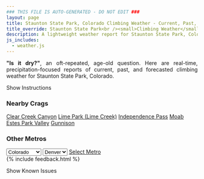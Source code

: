 ```yaml
---
### THIS FILE IS AUTO-GENERATED - DO NOT EDIT ###
layout: page
title: Staunton State Park, Colorado Climbing Weather - Current, Past, and Forecasted Report
title_override: Staunton State Park<br /><small>Climbing Weather</small>
description: A lightweight weather report for Staunton State Park, Colorado. Optimized for slow internet connections.
js_includes:
  - weather.js
---
```


<section class="measure center lh-copy f5-ns f6 ph2 mv4" style="text-align: justify;">
<strong>"Is it dry?"</strong>, an oft-repeated, age-old question. Here are real-time,
precipitation-focused reports of current, past, and forecasted climbing weather for Staunton State Park, Colorado.
</section>

<p id="settings-toggle" class="mw5 b center tc hover-light-red black-70 pointer">Show Instructions</p>
<section id="settings" class="overflow-hidden" style="display:none;">
    <div class="mv2 ph2 center">
        <div class="fn f6 tc pv2">
            <p class="measure lh-copy center"><strong>Show/hide hourly forecasts</strong> by clicking the desired day.</p>
            <hr class="mw5 p0 mv2 o-60 b0 bt b--light-red light-red bg-light-red">
            <p class="measure lh-copy center"><strong>Current and Past conditions</strong> are measured by the nearest weather station. <strong>Forecast conditions</strong> are calculated and polled separately.</p>
            <hr class="mw5 p0 mv2 o-60 b0 bt b--light-red light-red bg-light-red">
            <p class="measure lh-copy center"><strong>Having issues?</strong> Try <a id="clear-cache" class="no-underline relative fancy-link light-red hover-light-red" href="#">clearing the local cache</a>.</p>
            <hr class="mw5 p0 mv2 o-60 b0 bt b--light-red light-red bg-light-red">
            <p class="measure lh-copy center">Weather data sourced from <a class="no-underline fancy-link relative light-red" target="_blank" href="https://www.weather.gov/documentation/services-web-api">weather.gov</a>.</p>
        </div>
    </div>
</section>
<section id="weather" data-crag="staunton-state-park-colorado" class="mv4-ns mv3 ph2 center"></section>
<section id="nearby" class="tc lh-copy">
  <h3>Nearby Crags</h3>
<a class="nowrap no-underline fancy-link relative light-red mh3" href="/crags/clear-creek-canyon-colorado-weather.html">Clear Creek Canyon</a>
<a class="nowrap no-underline fancy-link relative light-red mh3" href="/crags/lime-park-lime-creek-colorado-weather.html">Lime Park (Lime Creek)</a>
<a class="nowrap no-underline fancy-link relative light-red mh3" href="/crags/independence-pass-colorado-weather.html">Independence Pass</a>
<a class="nowrap no-underline fancy-link relative light-red mh3" href="/crags/moab-utah-weather.html">Moab</a>
<a class="nowrap no-underline fancy-link relative light-red mh3" href="/crags/estes-park-valley-colorado-weather.html">Estes Park Valley</a>
<a class="nowrap no-underline fancy-link relative light-red mh3" href="/crags/gunnison-colorado-weather.html">Gunnison</a>
</section>
<section id="nearby" class="tc lh-copy">
  <h3>Other Metros</h3>
  <select class="ma1 bg-near-white pa2" id="stateSel">
    <option value="Texas">Texas</option>
    <option value="Washington">Washington</option>
    <option value="Colorado" selected>Colorado</option>
    <option value="Tennessee">Tennessee</option>
    <option value="Utah">Utah</option>
    <option value="California">California</option>
  </select>
  <select class="ma1 bg-near-white pa2" id="citySel">
    <option value="Denver" selected>Denver</option>
  </select>
  <a id="selectMetro" class="f6 link dim ph3 pv2 ma1 dib white bg-light-red" href="/crags/denver-colorado-weather.html">Select Metro</a>
  <script>
    var states = [];
    states["Texas"] = "Austin"
    states["Washington"] = "Seattle"
    states["Colorado"] = "Denver"
    states["Tennessee"] = "Nashville"
    states["Utah"] = "Salt Lake City"
    states["California"] = "San Francisco|Los Angeles"
  </script>
</section>
{% include feedback.html %}
<p id="issues-toggle" class="mw5 b center tc hover-light-red black-70 pointer">Show Known Issues</p>
<section id="issues" class="overflow-hidden tc f6">
</section>

<script>
  var weekly_BOU_48_51 = {"updated":"2022-12-13T03:31:02+00:00","units":"us","forecastGenerator":"BaselineForecastGenerator","generatedAt":"2022-12-13T08:37:12+00:00","updateTime":"2022-12-13T03:31:02+00:00","validTimes":"2022-12-12T21:00:00+00:00/P7DT4H","elevation":{"unitCode":"wmoUnit:m","value":2628.9},"periods":[{"number":1,"name":"Overnight","startTime":"2022-12-13T01:00:00-07:00","endTime":"2022-12-13T06:00:00-07:00","isDaytime":false,"temperature":13,"temperatureUnit":"F","temperatureTrend":null,"windSpeed":"10 to 14 mph","windDirection":"NW","icon":"https://api.weather.gov/icons/land/night/snow,60?size=medium","shortForecast":"Light Snow Likely","detailedForecast":"Snow likely. Cloudy, with a low around 13. Wind chill values as low as -1. Northwest wind 10 to 14 mph, with gusts as high as 22 mph. Chance of precipitation is 60%. New snow accumulation of less than one inch possible."},{"number":2,"name":"Tuesday","startTime":"2022-12-13T06:00:00-07:00","endTime":"2022-12-13T18:00:00-07:00","isDaytime":true,"temperature":23,"temperatureUnit":"F","temperatureTrend":"falling","windSpeed":"14 to 22 mph","windDirection":"NW","icon":"https://api.weather.gov/icons/land/day/snow,50/snow,30?size=medium","shortForecast":"Chance Light Snow","detailedForecast":"A chance of snow. Cloudy. High near 23, with temperatures falling to around 17 in the afternoon. Wind chill values as low as -1. Northwest wind 14 to 22 mph, with gusts as high as 35 mph. Chance of precipitation is 50%. New snow accumulation of less than half an inch possible."},{"number":3,"name":"Tuesday Night","startTime":"2022-12-13T18:00:00-07:00","endTime":"2022-12-14T06:00:00-07:00","isDaytime":false,"temperature":10,"temperatureUnit":"F","temperatureTrend":null,"windSpeed":"17 to 22 mph","windDirection":"NW","icon":"https://api.weather.gov/icons/land/night/snow,20?size=medium","shortForecast":"Slight Chance Light Snow","detailedForecast":"A slight chance of snow. Mostly cloudy, with a low around 10. Wind chill values as low as -10. Northwest wind 17 to 22 mph, with gusts as high as 35 mph. Chance of precipitation is 20%."},{"number":4,"name":"Wednesday","startTime":"2022-12-14T06:00:00-07:00","endTime":"2022-12-14T18:00:00-07:00","isDaytime":true,"temperature":26,"temperatureUnit":"F","temperatureTrend":null,"windSpeed":"17 to 21 mph","windDirection":"WNW","icon":"https://api.weather.gov/icons/land/day/snow,20?size=medium","shortForecast":"Slight Chance Light Snow","detailedForecast":"A slight chance of snow before 2pm. Mostly cloudy, with a high near 26. Wind chill values as low as -8. West northwest wind 17 to 21 mph, with gusts as high as 33 mph. Chance of precipitation is 20%."},{"number":5,"name":"Wednesday Night","startTime":"2022-12-14T18:00:00-07:00","endTime":"2022-12-15T06:00:00-07:00","isDaytime":false,"temperature":6,"temperatureUnit":"F","temperatureTrend":null,"windSpeed":"13 to 16 mph","windDirection":"W","icon":"https://api.weather.gov/icons/land/night/cold?size=medium","shortForecast":"Partly Cloudy","detailedForecast":"Partly cloudy, with a low around 6. West wind 13 to 16 mph, with gusts as high as 25 mph."},{"number":6,"name":"Thursday","startTime":"2022-12-15T06:00:00-07:00","endTime":"2022-12-15T18:00:00-07:00","isDaytime":true,"temperature":25,"temperatureUnit":"F","temperatureTrend":null,"windSpeed":"13 to 16 mph","windDirection":"WNW","icon":"https://api.weather.gov/icons/land/day/sct?size=medium","shortForecast":"Mostly Sunny","detailedForecast":"Mostly sunny, with a high near 25."},{"number":7,"name":"Thursday Night","startTime":"2022-12-15T18:00:00-07:00","endTime":"2022-12-16T06:00:00-07:00","isDaytime":false,"temperature":3,"temperatureUnit":"F","temperatureTrend":null,"windSpeed":"9 to 13 mph","windDirection":"W","icon":"https://api.weather.gov/icons/land/night/cold?size=medium","shortForecast":"Partly Cloudy","detailedForecast":"Partly cloudy, with a low around 3."},{"number":8,"name":"Friday","startTime":"2022-12-16T06:00:00-07:00","endTime":"2022-12-16T18:00:00-07:00","isDaytime":true,"temperature":20,"temperatureUnit":"F","temperatureTrend":null,"windSpeed":"9 to 13 mph","windDirection":"WNW","icon":"https://api.weather.gov/icons/land/day/sct?size=medium","shortForecast":"Mostly Sunny","detailedForecast":"Mostly sunny, with a high near 20."},{"number":9,"name":"Friday Night","startTime":"2022-12-16T18:00:00-07:00","endTime":"2022-12-17T06:00:00-07:00","isDaytime":false,"temperature":0,"temperatureUnit":"F","temperatureTrend":null,"windSpeed":"12 mph","windDirection":"W","icon":"https://api.weather.gov/icons/land/night/cold?size=medium","shortForecast":"Mostly Clear","detailedForecast":"Mostly clear, with a low around 0."},{"number":10,"name":"Saturday","startTime":"2022-12-17T06:00:00-07:00","endTime":"2022-12-17T18:00:00-07:00","isDaytime":true,"temperature":28,"temperatureUnit":"F","temperatureTrend":null,"windSpeed":"10 to 14 mph","windDirection":"W","icon":"https://api.weather.gov/icons/land/day/few?size=medium","shortForecast":"Sunny","detailedForecast":"Sunny, with a high near 28."},{"number":11,"name":"Saturday Night","startTime":"2022-12-17T18:00:00-07:00","endTime":"2022-12-18T06:00:00-07:00","isDaytime":false,"temperature":4,"temperatureUnit":"F","temperatureTrend":null,"windSpeed":"12 mph","windDirection":"W","icon":"https://api.weather.gov/icons/land/night/cold?size=medium","shortForecast":"Mostly Clear","detailedForecast":"Mostly clear, with a low around 4."},{"number":12,"name":"Sunday","startTime":"2022-12-18T06:00:00-07:00","endTime":"2022-12-18T18:00:00-07:00","isDaytime":true,"temperature":31,"temperatureUnit":"F","temperatureTrend":null,"windSpeed":"12 mph","windDirection":"W","icon":"https://api.weather.gov/icons/land/day/sct?size=medium","shortForecast":"Mostly Sunny","detailedForecast":"Mostly sunny, with a high near 31."},{"number":13,"name":"Sunday Night","startTime":"2022-12-18T18:00:00-07:00","endTime":"2022-12-19T06:00:00-07:00","isDaytime":false,"temperature":5,"temperatureUnit":"F","temperatureTrend":null,"windSpeed":"13 mph","windDirection":"W","icon":"https://api.weather.gov/icons/land/night/cold?size=medium","shortForecast":"Mostly Clear","detailedForecast":"Mostly clear, with a low around 5."},{"number":14,"name":"Monday","startTime":"2022-12-19T06:00:00-07:00","endTime":"2022-12-19T18:00:00-07:00","isDaytime":true,"temperature":29,"temperatureUnit":"F","temperatureTrend":null,"windSpeed":"12 to 15 mph","windDirection":"W","icon":"https://api.weather.gov/icons/land/day/sct?size=medium","shortForecast":"Mostly Sunny","detailedForecast":"Mostly sunny, with a high near 29."}]}
  var hourly_BOU_48_51 = {"@context":["https://geojson.org/geojson-ld/geojson-context.jsonld",{"@version":"1.1","wx":"https://api.weather.gov/ontology#","geo":"http://www.opengis.net/ont/geosparql#","unit":"http://codes.wmo.int/common/unit/","@vocab":"https://api.weather.gov/ontology#"}],"type":"Feature","geometry":{"type":"Polygon","coordinates":[[[-105.3851345,39.517059],[-105.3829453,39.495049900000005],[-105.3543489,39.496740800000005],[-105.35653210000001,39.51875020000001],[-105.3851345,39.517059]]]},"properties":{"updated":"2022-12-13T03:31:02+00:00","units":"us","forecastGenerator":"HourlyForecastGenerator","generatedAt":"2022-12-13T08:37:13+00:00","updateTime":"2022-12-13T03:31:02+00:00","validTimes":"2022-12-12T21:00:00+00:00/P7DT4H","elevation":{"unitCode":"wmoUnit:m","value":2628.9},"periods":[{"number":1,"name":"","startTime":"2022-12-13T01:00:00-07:00","endTime":"2022-12-13T02:00:00-07:00","isDaytime":false,"temperature":16,"temperatureUnit":"F","temperatureTrend":null,"windSpeed":"12 mph","windDirection":"NNW","icon":"https://api.weather.gov/icons/land/night/snow,60?size=small","shortForecast":"Light Snow Likely","detailedForecast":""},{"number":2,"name":"","startTime":"2022-12-13T02:00:00-07:00","endTime":"2022-12-13T03:00:00-07:00","isDaytime":false,"temperature":16,"temperatureUnit":"F","temperatureTrend":null,"windSpeed":"10 mph","windDirection":"NW","icon":"https://api.weather.gov/icons/land/night/snow,50?size=small","shortForecast":"Chance Light Snow","detailedForecast":""},{"number":3,"name":"","startTime":"2022-12-13T03:00:00-07:00","endTime":"2022-12-13T04:00:00-07:00","isDaytime":false,"temperature":15,"temperatureUnit":"F","temperatureTrend":null,"windSpeed":"12 mph","windDirection":"NW","icon":"https://api.weather.gov/icons/land/night/snow,60?size=small","shortForecast":"Light Snow Likely","detailedForecast":""},{"number":4,"name":"","startTime":"2022-12-13T04:00:00-07:00","endTime":"2022-12-13T05:00:00-07:00","isDaytime":false,"temperature":15,"temperatureUnit":"F","temperatureTrend":null,"windSpeed":"13 mph","windDirection":"NW","icon":"https://api.weather.gov/icons/land/night/snow,60?size=small","shortForecast":"Light Snow Likely","detailedForecast":""},{"number":5,"name":"","startTime":"2022-12-13T05:00:00-07:00","endTime":"2022-12-13T06:00:00-07:00","isDaytime":false,"temperature":14,"temperatureUnit":"F","temperatureTrend":null,"windSpeed":"14 mph","windDirection":"NW","icon":"https://api.weather.gov/icons/land/night/snow,50?size=small","shortForecast":"Chance Light Snow","detailedForecast":""},{"number":6,"name":"","startTime":"2022-12-13T06:00:00-07:00","endTime":"2022-12-13T07:00:00-07:00","isDaytime":true,"temperature":14,"temperatureUnit":"F","temperatureTrend":null,"windSpeed":"15 mph","windDirection":"NW","icon":"https://api.weather.gov/icons/land/day/snow,50?size=small","shortForecast":"Chance Light Snow","detailedForecast":""},{"number":7,"name":"","startTime":"2022-12-13T07:00:00-07:00","endTime":"2022-12-13T08:00:00-07:00","isDaytime":true,"temperature":14,"temperatureUnit":"F","temperatureTrend":null,"windSpeed":"14 mph","windDirection":"NW","icon":"https://api.weather.gov/icons/land/day/snow,50?size=small","shortForecast":"Chance Light Snow","detailedForecast":""},{"number":8,"name":"","startTime":"2022-12-13T08:00:00-07:00","endTime":"2022-12-13T09:00:00-07:00","isDaytime":true,"temperature":15,"temperatureUnit":"F","temperatureTrend":null,"windSpeed":"14 mph","windDirection":"NW","icon":"https://api.weather.gov/icons/land/day/snow?size=small","shortForecast":"Chance Light Snow","detailedForecast":""},{"number":9,"name":"","startTime":"2022-12-13T09:00:00-07:00","endTime":"2022-12-13T10:00:00-07:00","isDaytime":true,"temperature":16,"temperatureUnit":"F","temperatureTrend":null,"windSpeed":"15 mph","windDirection":"NW","icon":"https://api.weather.gov/icons/land/day/snow?size=small","shortForecast":"Chance Light Snow","detailedForecast":""},{"number":10,"name":"","startTime":"2022-12-13T10:00:00-07:00","endTime":"2022-12-13T11:00:00-07:00","isDaytime":true,"temperature":18,"temperatureUnit":"F","temperatureTrend":null,"windSpeed":"15 mph","windDirection":"NW","icon":"https://api.weather.gov/icons/land/day/snow?size=small","shortForecast":"Chance Light Snow","detailedForecast":""},{"number":11,"name":"","startTime":"2022-12-13T11:00:00-07:00","endTime":"2022-12-13T12:00:00-07:00","isDaytime":true,"temperature":20,"temperatureUnit":"F","temperatureTrend":null,"windSpeed":"16 mph","windDirection":"NW","icon":"https://api.weather.gov/icons/land/day/snow?size=small","shortForecast":"Chance Light Snow","detailedForecast":""},{"number":12,"name":"","startTime":"2022-12-13T12:00:00-07:00","endTime":"2022-12-13T13:00:00-07:00","isDaytime":true,"temperature":21,"temperatureUnit":"F","temperatureTrend":null,"windSpeed":"16 mph","windDirection":"NW","icon":"https://api.weather.gov/icons/land/day/snow?size=small","shortForecast":"Chance Light Snow","detailedForecast":""},{"number":13,"name":"","startTime":"2022-12-13T13:00:00-07:00","endTime":"2022-12-13T14:00:00-07:00","isDaytime":true,"temperature":22,"temperatureUnit":"F","temperatureTrend":null,"windSpeed":"16 mph","windDirection":"NW","icon":"https://api.weather.gov/icons/land/day/snow?size=small","shortForecast":"Chance Light Snow","detailedForecast":""},{"number":14,"name":"","startTime":"2022-12-13T14:00:00-07:00","endTime":"2022-12-13T15:00:00-07:00","isDaytime":true,"temperature":22,"temperatureUnit":"F","temperatureTrend":null,"windSpeed":"17 mph","windDirection":"NW","icon":"https://api.weather.gov/icons/land/day/snow?size=small","shortForecast":"Chance Light Snow","detailedForecast":""},{"number":15,"name":"","startTime":"2022-12-13T15:00:00-07:00","endTime":"2022-12-13T16:00:00-07:00","isDaytime":true,"temperature":21,"temperatureUnit":"F","temperatureTrend":null,"windSpeed":"17 mph","windDirection":"NW","icon":"https://api.weather.gov/icons/land/day/snow?size=small","shortForecast":"Chance Light Snow","detailedForecast":""},{"number":16,"name":"","startTime":"2022-12-13T16:00:00-07:00","endTime":"2022-12-13T17:00:00-07:00","isDaytime":true,"temperature":19,"temperatureUnit":"F","temperatureTrend":null,"windSpeed":"22 mph","windDirection":"NW","icon":"https://api.weather.gov/icons/land/day/snow?size=small","shortForecast":"Chance Light Snow","detailedForecast":""},{"number":17,"name":"","startTime":"2022-12-13T17:00:00-07:00","endTime":"2022-12-13T18:00:00-07:00","isDaytime":true,"temperature":17,"temperatureUnit":"F","temperatureTrend":null,"windSpeed":"21 mph","windDirection":"NW","icon":"https://api.weather.gov/icons/land/day/snow?size=small","shortForecast":"Slight Chance Light Snow","detailedForecast":""},{"number":18,"name":"","startTime":"2022-12-13T18:00:00-07:00","endTime":"2022-12-13T19:00:00-07:00","isDaytime":false,"temperature":13,"temperatureUnit":"F","temperatureTrend":null,"windSpeed":"20 mph","windDirection":"NW","icon":"https://api.weather.gov/icons/land/night/snow?size=small","shortForecast":"Slight Chance Light Snow","detailedForecast":""},{"number":19,"name":"","startTime":"2022-12-13T19:00:00-07:00","endTime":"2022-12-13T20:00:00-07:00","isDaytime":false,"temperature":12,"temperatureUnit":"F","temperatureTrend":null,"windSpeed":"20 mph","windDirection":"NW","icon":"https://api.weather.gov/icons/land/night/snow?size=small","shortForecast":"Slight Chance Light Snow","detailedForecast":""},{"number":20,"name":"","startTime":"2022-12-13T20:00:00-07:00","endTime":"2022-12-13T21:00:00-07:00","isDaytime":false,"temperature":10,"temperatureUnit":"F","temperatureTrend":null,"windSpeed":"18 mph","windDirection":"WNW","icon":"https://api.weather.gov/icons/land/night/snow?size=small","shortForecast":"Slight Chance Light Snow","detailedForecast":""},{"number":21,"name":"","startTime":"2022-12-13T21:00:00-07:00","endTime":"2022-12-13T22:00:00-07:00","isDaytime":false,"temperature":10,"temperatureUnit":"F","temperatureTrend":null,"windSpeed":"17 mph","windDirection":"WNW","icon":"https://api.weather.gov/icons/land/night/snow?size=small","shortForecast":"Slight Chance Light Snow","detailedForecast":""},{"number":22,"name":"","startTime":"2022-12-13T22:00:00-07:00","endTime":"2022-12-13T23:00:00-07:00","isDaytime":false,"temperature":10,"temperatureUnit":"F","temperatureTrend":null,"windSpeed":"18 mph","windDirection":"WNW","icon":"https://api.weather.gov/icons/land/night/snow?size=small","shortForecast":"Slight Chance Light Snow","detailedForecast":""},{"number":23,"name":"","startTime":"2022-12-13T23:00:00-07:00","endTime":"2022-12-14T00:00:00-07:00","isDaytime":false,"temperature":10,"temperatureUnit":"F","temperatureTrend":null,"windSpeed":"21 mph","windDirection":"WNW","icon":"https://api.weather.gov/icons/land/night/cold?size=small","shortForecast":"Mostly Cloudy","detailedForecast":""},{"number":24,"name":"","startTime":"2022-12-14T00:00:00-07:00","endTime":"2022-12-14T01:00:00-07:00","isDaytime":false,"temperature":10,"temperatureUnit":"F","temperatureTrend":null,"windSpeed":"22 mph","windDirection":"WNW","icon":"https://api.weather.gov/icons/land/night/cold?size=small","shortForecast":"Mostly Cloudy","detailedForecast":""},{"number":25,"name":"","startTime":"2022-12-14T01:00:00-07:00","endTime":"2022-12-14T02:00:00-07:00","isDaytime":false,"temperature":10,"temperatureUnit":"F","temperatureTrend":null,"windSpeed":"22 mph","windDirection":"WNW","icon":"https://api.weather.gov/icons/land/night/cold?size=small","shortForecast":"Mostly Cloudy","detailedForecast":""},{"number":26,"name":"","startTime":"2022-12-14T02:00:00-07:00","endTime":"2022-12-14T03:00:00-07:00","isDaytime":false,"temperature":10,"temperatureUnit":"F","temperatureTrend":null,"windSpeed":"21 mph","windDirection":"WNW","icon":"https://api.weather.gov/icons/land/night/snow?size=small","shortForecast":"Slight Chance Light Snow","detailedForecast":""},{"number":27,"name":"","startTime":"2022-12-14T03:00:00-07:00","endTime":"2022-12-14T04:00:00-07:00","isDaytime":false,"temperature":10,"temperatureUnit":"F","temperatureTrend":null,"windSpeed":"20 mph","windDirection":"WNW","icon":"https://api.weather.gov/icons/land/night/snow?size=small","shortForecast":"Slight Chance Light Snow","detailedForecast":""},{"number":28,"name":"","startTime":"2022-12-14T04:00:00-07:00","endTime":"2022-12-14T05:00:00-07:00","isDaytime":false,"temperature":10,"temperatureUnit":"F","temperatureTrend":null,"windSpeed":"18 mph","windDirection":"WNW","icon":"https://api.weather.gov/icons/land/night/snow?size=small","shortForecast":"Slight Chance Light Snow","detailedForecast":""},{"number":29,"name":"","startTime":"2022-12-14T05:00:00-07:00","endTime":"2022-12-14T06:00:00-07:00","isDaytime":false,"temperature":10,"temperatureUnit":"F","temperatureTrend":null,"windSpeed":"17 mph","windDirection":"WNW","icon":"https://api.weather.gov/icons/land/night/snow?size=small","shortForecast":"Slight Chance Light Snow","detailedForecast":""},{"number":30,"name":"","startTime":"2022-12-14T06:00:00-07:00","endTime":"2022-12-14T07:00:00-07:00","isDaytime":true,"temperature":10,"temperatureUnit":"F","temperatureTrend":null,"windSpeed":"17 mph","windDirection":"WNW","icon":"https://api.weather.gov/icons/land/day/snow?size=small","shortForecast":"Slight Chance Light Snow","detailedForecast":""},{"number":31,"name":"","startTime":"2022-12-14T07:00:00-07:00","endTime":"2022-12-14T08:00:00-07:00","isDaytime":true,"temperature":10,"temperatureUnit":"F","temperatureTrend":null,"windSpeed":"18 mph","windDirection":"WNW","icon":"https://api.weather.gov/icons/land/day/snow?size=small","shortForecast":"Slight Chance Light Snow","detailedForecast":""},{"number":32,"name":"","startTime":"2022-12-14T08:00:00-07:00","endTime":"2022-12-14T09:00:00-07:00","isDaytime":true,"temperature":12,"temperatureUnit":"F","temperatureTrend":null,"windSpeed":"18 mph","windDirection":"WNW","icon":"https://api.weather.gov/icons/land/day/snow?size=small","shortForecast":"Slight Chance Light Snow","detailedForecast":""},{"number":33,"name":"","startTime":"2022-12-14T09:00:00-07:00","endTime":"2022-12-14T10:00:00-07:00","isDaytime":true,"temperature":15,"temperatureUnit":"F","temperatureTrend":null,"windSpeed":"20 mph","windDirection":"WNW","icon":"https://api.weather.gov/icons/land/day/snow?size=small","shortForecast":"Slight Chance Light Snow","detailedForecast":""},{"number":34,"name":"","startTime":"2022-12-14T10:00:00-07:00","endTime":"2022-12-14T11:00:00-07:00","isDaytime":true,"temperature":19,"temperatureUnit":"F","temperatureTrend":null,"windSpeed":"20 mph","windDirection":"WNW","icon":"https://api.weather.gov/icons/land/day/snow?size=small","shortForecast":"Slight Chance Light Snow","detailedForecast":""},{"number":35,"name":"","startTime":"2022-12-14T11:00:00-07:00","endTime":"2022-12-14T12:00:00-07:00","isDaytime":true,"temperature":23,"temperatureUnit":"F","temperatureTrend":null,"windSpeed":"21 mph","windDirection":"NW","icon":"https://api.weather.gov/icons/land/day/snow?size=small","shortForecast":"Slight Chance Light Snow","detailedForecast":""},{"number":36,"name":"","startTime":"2022-12-14T12:00:00-07:00","endTime":"2022-12-14T13:00:00-07:00","isDaytime":true,"temperature":25,"temperatureUnit":"F","temperatureTrend":null,"windSpeed":"21 mph","windDirection":"NW","icon":"https://api.weather.gov/icons/land/day/snow?size=small","shortForecast":"Slight Chance Light Snow","detailedForecast":""},{"number":37,"name":"","startTime":"2022-12-14T13:00:00-07:00","endTime":"2022-12-14T14:00:00-07:00","isDaytime":true,"temperature":26,"temperatureUnit":"F","temperatureTrend":null,"windSpeed":"21 mph","windDirection":"NW","icon":"https://api.weather.gov/icons/land/day/snow?size=small","shortForecast":"Slight Chance Light Snow","detailedForecast":""},{"number":38,"name":"","startTime":"2022-12-14T14:00:00-07:00","endTime":"2022-12-14T15:00:00-07:00","isDaytime":true,"temperature":26,"temperatureUnit":"F","temperatureTrend":null,"windSpeed":"21 mph","windDirection":"NW","icon":"https://api.weather.gov/icons/land/day/wind_bkn?size=small","shortForecast":"Partly Sunny","detailedForecast":""},{"number":39,"name":"","startTime":"2022-12-14T15:00:00-07:00","endTime":"2022-12-14T16:00:00-07:00","isDaytime":true,"temperature":24,"temperatureUnit":"F","temperatureTrend":null,"windSpeed":"20 mph","windDirection":"NW","icon":"https://api.weather.gov/icons/land/day/bkn?size=small","shortForecast":"Partly Sunny","detailedForecast":""},{"number":40,"name":"","startTime":"2022-12-14T16:00:00-07:00","endTime":"2022-12-14T17:00:00-07:00","isDaytime":true,"temperature":21,"temperatureUnit":"F","temperatureTrend":null,"windSpeed":"18 mph","windDirection":"WNW","icon":"https://api.weather.gov/icons/land/day/bkn?size=small","shortForecast":"Partly Sunny","detailedForecast":""},{"number":41,"name":"","startTime":"2022-12-14T17:00:00-07:00","endTime":"2022-12-14T18:00:00-07:00","isDaytime":true,"temperature":19,"temperatureUnit":"F","temperatureTrend":null,"windSpeed":"17 mph","windDirection":"WNW","icon":"https://api.weather.gov/icons/land/day/bkn?size=small","shortForecast":"Partly Sunny","detailedForecast":""},{"number":42,"name":"","startTime":"2022-12-14T18:00:00-07:00","endTime":"2022-12-14T19:00:00-07:00","isDaytime":false,"temperature":16,"temperatureUnit":"F","temperatureTrend":null,"windSpeed":"16 mph","windDirection":"WNW","icon":"https://api.weather.gov/icons/land/night/bkn?size=small","shortForecast":"Mostly Cloudy","detailedForecast":""},{"number":43,"name":"","startTime":"2022-12-14T19:00:00-07:00","endTime":"2022-12-14T20:00:00-07:00","isDaytime":false,"temperature":14,"temperatureUnit":"F","temperatureTrend":null,"windSpeed":"16 mph","windDirection":"W","icon":"https://api.weather.gov/icons/land/night/sct?size=small","shortForecast":"Partly Cloudy","detailedForecast":""},{"number":44,"name":"","startTime":"2022-12-14T20:00:00-07:00","endTime":"2022-12-14T21:00:00-07:00","isDaytime":false,"temperature":12,"temperatureUnit":"F","temperatureTrend":null,"windSpeed":"15 mph","windDirection":"W","icon":"https://api.weather.gov/icons/land/night/sct?size=small","shortForecast":"Partly Cloudy","detailedForecast":""},{"number":45,"name":"","startTime":"2022-12-14T21:00:00-07:00","endTime":"2022-12-14T22:00:00-07:00","isDaytime":false,"temperature":10,"temperatureUnit":"F","temperatureTrend":null,"windSpeed":"15 mph","windDirection":"W","icon":"https://api.weather.gov/icons/land/night/cold?size=small","shortForecast":"Partly Cloudy","detailedForecast":""},{"number":46,"name":"","startTime":"2022-12-14T22:00:00-07:00","endTime":"2022-12-14T23:00:00-07:00","isDaytime":false,"temperature":9,"temperatureUnit":"F","temperatureTrend":null,"windSpeed":"14 mph","windDirection":"W","icon":"https://api.weather.gov/icons/land/night/cold?size=small","shortForecast":"Partly Cloudy","detailedForecast":""},{"number":47,"name":"","startTime":"2022-12-14T23:00:00-07:00","endTime":"2022-12-15T00:00:00-07:00","isDaytime":false,"temperature":8,"temperatureUnit":"F","temperatureTrend":null,"windSpeed":"14 mph","windDirection":"W","icon":"https://api.weather.gov/icons/land/night/cold?size=small","shortForecast":"Partly Cloudy","detailedForecast":""},{"number":48,"name":"","startTime":"2022-12-15T00:00:00-07:00","endTime":"2022-12-15T01:00:00-07:00","isDaytime":false,"temperature":8,"temperatureUnit":"F","temperatureTrend":null,"windSpeed":"14 mph","windDirection":"W","icon":"https://api.weather.gov/icons/land/night/cold?size=small","shortForecast":"Partly Cloudy","detailedForecast":""},{"number":49,"name":"","startTime":"2022-12-15T01:00:00-07:00","endTime":"2022-12-15T02:00:00-07:00","isDaytime":false,"temperature":8,"temperatureUnit":"F","temperatureTrend":null,"windSpeed":"13 mph","windDirection":"W","icon":"https://api.weather.gov/icons/land/night/cold?size=small","shortForecast":"Partly Cloudy","detailedForecast":""},{"number":50,"name":"","startTime":"2022-12-15T02:00:00-07:00","endTime":"2022-12-15T03:00:00-07:00","isDaytime":false,"temperature":7,"temperatureUnit":"F","temperatureTrend":null,"windSpeed":"13 mph","windDirection":"W","icon":"https://api.weather.gov/icons/land/night/cold?size=small","shortForecast":"Partly Cloudy","detailedForecast":""},{"number":51,"name":"","startTime":"2022-12-15T03:00:00-07:00","endTime":"2022-12-15T04:00:00-07:00","isDaytime":false,"temperature":7,"temperatureUnit":"F","temperatureTrend":null,"windSpeed":"13 mph","windDirection":"W","icon":"https://api.weather.gov/icons/land/night/cold?size=small","shortForecast":"Partly Cloudy","detailedForecast":""},{"number":52,"name":"","startTime":"2022-12-15T04:00:00-07:00","endTime":"2022-12-15T05:00:00-07:00","isDaytime":false,"temperature":7,"temperatureUnit":"F","temperatureTrend":null,"windSpeed":"13 mph","windDirection":"W","icon":"https://api.weather.gov/icons/land/night/cold?size=small","shortForecast":"Partly Cloudy","detailedForecast":""},{"number":53,"name":"","startTime":"2022-12-15T05:00:00-07:00","endTime":"2022-12-15T06:00:00-07:00","isDaytime":false,"temperature":6,"temperatureUnit":"F","temperatureTrend":null,"windSpeed":"13 mph","windDirection":"W","icon":"https://api.weather.gov/icons/land/night/cold?size=small","shortForecast":"Mostly Cloudy","detailedForecast":""},{"number":54,"name":"","startTime":"2022-12-15T06:00:00-07:00","endTime":"2022-12-15T07:00:00-07:00","isDaytime":true,"temperature":6,"temperatureUnit":"F","temperatureTrend":null,"windSpeed":"14 mph","windDirection":"W","icon":"https://api.weather.gov/icons/land/day/cold?size=small","shortForecast":"Partly Sunny","detailedForecast":""},{"number":55,"name":"","startTime":"2022-12-15T07:00:00-07:00","endTime":"2022-12-15T08:00:00-07:00","isDaytime":true,"temperature":7,"temperatureUnit":"F","temperatureTrend":null,"windSpeed":"14 mph","windDirection":"W","icon":"https://api.weather.gov/icons/land/day/cold?size=small","shortForecast":"Partly Sunny","detailedForecast":""},{"number":56,"name":"","startTime":"2022-12-15T08:00:00-07:00","endTime":"2022-12-15T09:00:00-07:00","isDaytime":true,"temperature":9,"temperatureUnit":"F","temperatureTrend":null,"windSpeed":"15 mph","windDirection":"W","icon":"https://api.weather.gov/icons/land/day/cold?size=small","shortForecast":"Partly Sunny","detailedForecast":""},{"number":57,"name":"","startTime":"2022-12-15T09:00:00-07:00","endTime":"2022-12-15T10:00:00-07:00","isDaytime":true,"temperature":13,"temperatureUnit":"F","temperatureTrend":null,"windSpeed":"15 mph","windDirection":"WNW","icon":"https://api.weather.gov/icons/land/day/bkn?size=small","shortForecast":"Partly Sunny","detailedForecast":""},{"number":58,"name":"","startTime":"2022-12-15T10:00:00-07:00","endTime":"2022-12-15T11:00:00-07:00","isDaytime":true,"temperature":17,"temperatureUnit":"F","temperatureTrend":null,"windSpeed":"15 mph","windDirection":"WNW","icon":"https://api.weather.gov/icons/land/day/sct?size=small","shortForecast":"Mostly Sunny","detailedForecast":""},{"number":59,"name":"","startTime":"2022-12-15T11:00:00-07:00","endTime":"2022-12-15T12:00:00-07:00","isDaytime":true,"temperature":22,"temperatureUnit":"F","temperatureTrend":null,"windSpeed":"15 mph","windDirection":"WNW","icon":"https://api.weather.gov/icons/land/day/sct?size=small","shortForecast":"Mostly Sunny","detailedForecast":""},{"number":60,"name":"","startTime":"2022-12-15T12:00:00-07:00","endTime":"2022-12-15T13:00:00-07:00","isDaytime":true,"temperature":24,"temperatureUnit":"F","temperatureTrend":null,"windSpeed":"16 mph","windDirection":"WNW","icon":"https://api.weather.gov/icons/land/day/sct?size=small","shortForecast":"Mostly Sunny","detailedForecast":""},{"number":61,"name":"","startTime":"2022-12-15T13:00:00-07:00","endTime":"2022-12-15T14:00:00-07:00","isDaytime":true,"temperature":25,"temperatureUnit":"F","temperatureTrend":null,"windSpeed":"16 mph","windDirection":"NW","icon":"https://api.weather.gov/icons/land/day/sct?size=small","shortForecast":"Mostly Sunny","detailedForecast":""},{"number":62,"name":"","startTime":"2022-12-15T14:00:00-07:00","endTime":"2022-12-15T15:00:00-07:00","isDaytime":true,"temperature":24,"temperatureUnit":"F","temperatureTrend":null,"windSpeed":"16 mph","windDirection":"NW","icon":"https://api.weather.gov/icons/land/day/sct?size=small","shortForecast":"Mostly Sunny","detailedForecast":""},{"number":63,"name":"","startTime":"2022-12-15T15:00:00-07:00","endTime":"2022-12-15T16:00:00-07:00","isDaytime":true,"temperature":21,"temperatureUnit":"F","temperatureTrend":null,"windSpeed":"16 mph","windDirection":"WNW","icon":"https://api.weather.gov/icons/land/day/sct?size=small","shortForecast":"Mostly Sunny","detailedForecast":""},{"number":64,"name":"","startTime":"2022-12-15T16:00:00-07:00","endTime":"2022-12-15T17:00:00-07:00","isDaytime":true,"temperature":18,"temperatureUnit":"F","temperatureTrend":null,"windSpeed":"15 mph","windDirection":"WNW","icon":"https://api.weather.gov/icons/land/day/sct?size=small","shortForecast":"Mostly Sunny","detailedForecast":""},{"number":65,"name":"","startTime":"2022-12-15T17:00:00-07:00","endTime":"2022-12-15T18:00:00-07:00","isDaytime":true,"temperature":14,"temperatureUnit":"F","temperatureTrend":null,"windSpeed":"13 mph","windDirection":"WNW","icon":"https://api.weather.gov/icons/land/day/sct?size=small","shortForecast":"Mostly Sunny","detailedForecast":""},{"number":66,"name":"","startTime":"2022-12-15T18:00:00-07:00","endTime":"2022-12-15T19:00:00-07:00","isDaytime":false,"temperature":11,"temperatureUnit":"F","temperatureTrend":null,"windSpeed":"13 mph","windDirection":"WNW","icon":"https://api.weather.gov/icons/land/night/sct?size=small","shortForecast":"Partly Cloudy","detailedForecast":""},{"number":67,"name":"","startTime":"2022-12-15T19:00:00-07:00","endTime":"2022-12-15T20:00:00-07:00","isDaytime":false,"temperature":8,"temperatureUnit":"F","temperatureTrend":null,"windSpeed":"13 mph","windDirection":"WNW","icon":"https://api.weather.gov/icons/land/night/cold?size=small","shortForecast":"Partly Cloudy","detailedForecast":""},{"number":68,"name":"","startTime":"2022-12-15T20:00:00-07:00","endTime":"2022-12-15T21:00:00-07:00","isDaytime":false,"temperature":8,"temperatureUnit":"F","temperatureTrend":null,"windSpeed":"13 mph","windDirection":"WNW","icon":"https://api.weather.gov/icons/land/night/cold?size=small","shortForecast":"Partly Cloudy","detailedForecast":""},{"number":69,"name":"","startTime":"2022-12-15T21:00:00-07:00","endTime":"2022-12-15T22:00:00-07:00","isDaytime":false,"temperature":9,"temperatureUnit":"F","temperatureTrend":null,"windSpeed":"13 mph","windDirection":"WNW","icon":"https://api.weather.gov/icons/land/night/cold?size=small","shortForecast":"Partly Cloudy","detailedForecast":""},{"number":70,"name":"","startTime":"2022-12-15T22:00:00-07:00","endTime":"2022-12-15T23:00:00-07:00","isDaytime":false,"temperature":8,"temperatureUnit":"F","temperatureTrend":null,"windSpeed":"13 mph","windDirection":"WNW","icon":"https://api.weather.gov/icons/land/night/cold?size=small","shortForecast":"Partly Cloudy","detailedForecast":""},{"number":71,"name":"","startTime":"2022-12-15T23:00:00-07:00","endTime":"2022-12-16T00:00:00-07:00","isDaytime":false,"temperature":7,"temperatureUnit":"F","temperatureTrend":null,"windSpeed":"10 mph","windDirection":"W","icon":"https://api.weather.gov/icons/land/night/cold?size=small","shortForecast":"Partly Cloudy","detailedForecast":""},{"number":72,"name":"","startTime":"2022-12-16T00:00:00-07:00","endTime":"2022-12-16T01:00:00-07:00","isDaytime":false,"temperature":7,"temperatureUnit":"F","temperatureTrend":null,"windSpeed":"10 mph","windDirection":"W","icon":"https://api.weather.gov/icons/land/night/cold?size=small","shortForecast":"Partly Cloudy","detailedForecast":""},{"number":73,"name":"","startTime":"2022-12-16T01:00:00-07:00","endTime":"2022-12-16T02:00:00-07:00","isDaytime":false,"temperature":7,"temperatureUnit":"F","temperatureTrend":null,"windSpeed":"10 mph","windDirection":"W","icon":"https://api.weather.gov/icons/land/night/cold?size=small","shortForecast":"Partly Cloudy","detailedForecast":""},{"number":74,"name":"","startTime":"2022-12-16T02:00:00-07:00","endTime":"2022-12-16T03:00:00-07:00","isDaytime":false,"temperature":7,"temperatureUnit":"F","temperatureTrend":null,"windSpeed":"10 mph","windDirection":"W","icon":"https://api.weather.gov/icons/land/night/cold?size=small","shortForecast":"Partly Cloudy","detailedForecast":""},{"number":75,"name":"","startTime":"2022-12-16T03:00:00-07:00","endTime":"2022-12-16T04:00:00-07:00","isDaytime":false,"temperature":6,"temperatureUnit":"F","temperatureTrend":null,"windSpeed":"10 mph","windDirection":"W","icon":"https://api.weather.gov/icons/land/night/cold?size=small","shortForecast":"Partly Cloudy","detailedForecast":""},{"number":76,"name":"","startTime":"2022-12-16T04:00:00-07:00","endTime":"2022-12-16T05:00:00-07:00","isDaytime":false,"temperature":5,"temperatureUnit":"F","temperatureTrend":null,"windSpeed":"10 mph","windDirection":"W","icon":"https://api.weather.gov/icons/land/night/cold?size=small","shortForecast":"Partly Cloudy","detailedForecast":""},{"number":77,"name":"","startTime":"2022-12-16T05:00:00-07:00","endTime":"2022-12-16T06:00:00-07:00","isDaytime":false,"temperature":5,"temperatureUnit":"F","temperatureTrend":null,"windSpeed":"9 mph","windDirection":"W","icon":"https://api.weather.gov/icons/land/night/cold?size=small","shortForecast":"Mostly Cloudy","detailedForecast":""},{"number":78,"name":"","startTime":"2022-12-16T06:00:00-07:00","endTime":"2022-12-16T07:00:00-07:00","isDaytime":true,"temperature":5,"temperatureUnit":"F","temperatureTrend":null,"windSpeed":"9 mph","windDirection":"W","icon":"https://api.weather.gov/icons/land/day/cold?size=small","shortForecast":"Partly Sunny","detailedForecast":""},{"number":79,"name":"","startTime":"2022-12-16T07:00:00-07:00","endTime":"2022-12-16T08:00:00-07:00","isDaytime":true,"temperature":6,"temperatureUnit":"F","temperatureTrend":null,"windSpeed":"9 mph","windDirection":"W","icon":"https://api.weather.gov/icons/land/day/cold?size=small","shortForecast":"Partly Sunny","detailedForecast":""},{"number":80,"name":"","startTime":"2022-12-16T08:00:00-07:00","endTime":"2022-12-16T09:00:00-07:00","isDaytime":true,"temperature":7,"temperatureUnit":"F","temperatureTrend":null,"windSpeed":"9 mph","windDirection":"W","icon":"https://api.weather.gov/icons/land/day/cold?size=small","shortForecast":"Partly Sunny","detailedForecast":""},{"number":81,"name":"","startTime":"2022-12-16T09:00:00-07:00","endTime":"2022-12-16T10:00:00-07:00","isDaytime":true,"temperature":10,"temperatureUnit":"F","temperatureTrend":null,"windSpeed":"9 mph","windDirection":"W","icon":"https://api.weather.gov/icons/land/day/cold?size=small","shortForecast":"Partly Sunny","detailedForecast":""},{"number":82,"name":"","startTime":"2022-12-16T10:00:00-07:00","endTime":"2022-12-16T11:00:00-07:00","isDaytime":true,"temperature":13,"temperatureUnit":"F","temperatureTrend":null,"windSpeed":"9 mph","windDirection":"W","icon":"https://api.weather.gov/icons/land/day/bkn?size=small","shortForecast":"Partly Sunny","detailedForecast":""},{"number":83,"name":"","startTime":"2022-12-16T11:00:00-07:00","endTime":"2022-12-16T12:00:00-07:00","isDaytime":true,"temperature":16,"temperatureUnit":"F","temperatureTrend":null,"windSpeed":"13 mph","windDirection":"NW","icon":"https://api.weather.gov/icons/land/day/sct?size=small","shortForecast":"Mostly Sunny","detailedForecast":""},{"number":84,"name":"","startTime":"2022-12-16T12:00:00-07:00","endTime":"2022-12-16T13:00:00-07:00","isDaytime":true,"temperature":17,"temperatureUnit":"F","temperatureTrend":null,"windSpeed":"13 mph","windDirection":"NW","icon":"https://api.weather.gov/icons/land/day/sct?size=small","shortForecast":"Mostly Sunny","detailedForecast":""},{"number":85,"name":"","startTime":"2022-12-16T13:00:00-07:00","endTime":"2022-12-16T14:00:00-07:00","isDaytime":true,"temperature":18,"temperatureUnit":"F","temperatureTrend":null,"windSpeed":"13 mph","windDirection":"NW","icon":"https://api.weather.gov/icons/land/day/sct?size=small","shortForecast":"Mostly Sunny","detailedForecast":""},{"number":86,"name":"","startTime":"2022-12-16T14:00:00-07:00","endTime":"2022-12-16T15:00:00-07:00","isDaytime":true,"temperature":17,"temperatureUnit":"F","temperatureTrend":null,"windSpeed":"13 mph","windDirection":"NW","icon":"https://api.weather.gov/icons/land/day/sct?size=small","shortForecast":"Mostly Sunny","detailedForecast":""},{"number":87,"name":"","startTime":"2022-12-16T15:00:00-07:00","endTime":"2022-12-16T16:00:00-07:00","isDaytime":true,"temperature":16,"temperatureUnit":"F","temperatureTrend":null,"windSpeed":"13 mph","windDirection":"NW","icon":"https://api.weather.gov/icons/land/day/sct?size=small","shortForecast":"Mostly Sunny","detailedForecast":""},{"number":88,"name":"","startTime":"2022-12-16T16:00:00-07:00","endTime":"2022-12-16T17:00:00-07:00","isDaytime":true,"temperature":14,"temperatureUnit":"F","temperatureTrend":null,"windSpeed":"13 mph","windDirection":"NW","icon":"https://api.weather.gov/icons/land/day/sct?size=small","shortForecast":"Mostly Sunny","detailedForecast":""},{"number":89,"name":"","startTime":"2022-12-16T17:00:00-07:00","endTime":"2022-12-16T18:00:00-07:00","isDaytime":true,"temperature":12,"temperatureUnit":"F","temperatureTrend":null,"windSpeed":"10 mph","windDirection":"W","icon":"https://api.weather.gov/icons/land/day/sct?size=small","shortForecast":"Mostly Sunny","detailedForecast":""},{"number":90,"name":"","startTime":"2022-12-16T18:00:00-07:00","endTime":"2022-12-16T19:00:00-07:00","isDaytime":false,"temperature":9,"temperatureUnit":"F","temperatureTrend":null,"windSpeed":"10 mph","windDirection":"W","icon":"https://api.weather.gov/icons/land/night/cold?size=small","shortForecast":"Partly Cloudy","detailedForecast":""},{"number":91,"name":"","startTime":"2022-12-16T19:00:00-07:00","endTime":"2022-12-16T20:00:00-07:00","isDaytime":false,"temperature":7,"temperatureUnit":"F","temperatureTrend":null,"windSpeed":"10 mph","windDirection":"W","icon":"https://api.weather.gov/icons/land/night/cold?size=small","shortForecast":"Partly Cloudy","detailedForecast":""},{"number":92,"name":"","startTime":"2022-12-16T20:00:00-07:00","endTime":"2022-12-16T21:00:00-07:00","isDaytime":false,"temperature":5,"temperatureUnit":"F","temperatureTrend":null,"windSpeed":"10 mph","windDirection":"W","icon":"https://api.weather.gov/icons/land/night/cold?size=small","shortForecast":"Partly Cloudy","detailedForecast":""},{"number":93,"name":"","startTime":"2022-12-16T21:00:00-07:00","endTime":"2022-12-16T22:00:00-07:00","isDaytime":false,"temperature":4,"temperatureUnit":"F","temperatureTrend":null,"windSpeed":"10 mph","windDirection":"W","icon":"https://api.weather.gov/icons/land/night/cold?size=small","shortForecast":"Partly Cloudy","detailedForecast":""},{"number":94,"name":"","startTime":"2022-12-16T22:00:00-07:00","endTime":"2022-12-16T23:00:00-07:00","isDaytime":false,"temperature":4,"temperatureUnit":"F","temperatureTrend":null,"windSpeed":"10 mph","windDirection":"W","icon":"https://api.weather.gov/icons/land/night/cold?size=small","shortForecast":"Partly Cloudy","detailedForecast":""},{"number":95,"name":"","startTime":"2022-12-16T23:00:00-07:00","endTime":"2022-12-17T00:00:00-07:00","isDaytime":false,"temperature":4,"temperatureUnit":"F","temperatureTrend":null,"windSpeed":"12 mph","windDirection":"W","icon":"https://api.weather.gov/icons/land/night/cold?size=small","shortForecast":"Mostly Clear","detailedForecast":""},{"number":96,"name":"","startTime":"2022-12-17T00:00:00-07:00","endTime":"2022-12-17T01:00:00-07:00","isDaytime":false,"temperature":4,"temperatureUnit":"F","temperatureTrend":null,"windSpeed":"12 mph","windDirection":"W","icon":"https://api.weather.gov/icons/land/night/cold?size=small","shortForecast":"Mostly Clear","detailedForecast":""},{"number":97,"name":"","startTime":"2022-12-17T01:00:00-07:00","endTime":"2022-12-17T02:00:00-07:00","isDaytime":false,"temperature":3,"temperatureUnit":"F","temperatureTrend":null,"windSpeed":"12 mph","windDirection":"W","icon":"https://api.weather.gov/icons/land/night/cold?size=small","shortForecast":"Mostly Clear","detailedForecast":""},{"number":98,"name":"","startTime":"2022-12-17T02:00:00-07:00","endTime":"2022-12-17T03:00:00-07:00","isDaytime":false,"temperature":3,"temperatureUnit":"F","temperatureTrend":null,"windSpeed":"12 mph","windDirection":"W","icon":"https://api.weather.gov/icons/land/night/cold?size=small","shortForecast":"Mostly Clear","detailedForecast":""},{"number":99,"name":"","startTime":"2022-12-17T03:00:00-07:00","endTime":"2022-12-17T04:00:00-07:00","isDaytime":false,"temperature":3,"temperatureUnit":"F","temperatureTrend":null,"windSpeed":"12 mph","windDirection":"W","icon":"https://api.weather.gov/icons/land/night/cold?size=small","shortForecast":"Mostly Clear","detailedForecast":""},{"number":100,"name":"","startTime":"2022-12-17T04:00:00-07:00","endTime":"2022-12-17T05:00:00-07:00","isDaytime":false,"temperature":3,"temperatureUnit":"F","temperatureTrend":null,"windSpeed":"12 mph","windDirection":"W","icon":"https://api.weather.gov/icons/land/night/cold?size=small","shortForecast":"Mostly Clear","detailedForecast":""},{"number":101,"name":"","startTime":"2022-12-17T05:00:00-07:00","endTime":"2022-12-17T06:00:00-07:00","isDaytime":false,"temperature":4,"temperatureUnit":"F","temperatureTrend":null,"windSpeed":"12 mph","windDirection":"W","icon":"https://api.weather.gov/icons/land/night/cold?size=small","shortForecast":"Mostly Clear","detailedForecast":""},{"number":102,"name":"","startTime":"2022-12-17T06:00:00-07:00","endTime":"2022-12-17T07:00:00-07:00","isDaytime":true,"temperature":5,"temperatureUnit":"F","temperatureTrend":null,"windSpeed":"12 mph","windDirection":"W","icon":"https://api.weather.gov/icons/land/day/cold?size=small","shortForecast":"Sunny","detailedForecast":""},{"number":103,"name":"","startTime":"2022-12-17T07:00:00-07:00","endTime":"2022-12-17T08:00:00-07:00","isDaytime":true,"temperature":6,"temperatureUnit":"F","temperatureTrend":null,"windSpeed":"12 mph","windDirection":"W","icon":"https://api.weather.gov/icons/land/day/cold?size=small","shortForecast":"Sunny","detailedForecast":""},{"number":104,"name":"","startTime":"2022-12-17T08:00:00-07:00","endTime":"2022-12-17T09:00:00-07:00","isDaytime":true,"temperature":8,"temperatureUnit":"F","temperatureTrend":null,"windSpeed":"12 mph","windDirection":"W","icon":"https://api.weather.gov/icons/land/day/cold?size=small","shortForecast":"Sunny","detailedForecast":""},{"number":105,"name":"","startTime":"2022-12-17T09:00:00-07:00","endTime":"2022-12-17T10:00:00-07:00","isDaytime":true,"temperature":12,"temperatureUnit":"F","temperatureTrend":null,"windSpeed":"12 mph","windDirection":"W","icon":"https://api.weather.gov/icons/land/day/few?size=small","shortForecast":"Sunny","detailedForecast":""},{"number":106,"name":"","startTime":"2022-12-17T10:00:00-07:00","endTime":"2022-12-17T11:00:00-07:00","isDaytime":true,"temperature":17,"temperatureUnit":"F","temperatureTrend":null,"windSpeed":"12 mph","windDirection":"W","icon":"https://api.weather.gov/icons/land/day/few?size=small","shortForecast":"Sunny","detailedForecast":""},{"number":107,"name":"","startTime":"2022-12-17T11:00:00-07:00","endTime":"2022-12-17T12:00:00-07:00","isDaytime":true,"temperature":21,"temperatureUnit":"F","temperatureTrend":null,"windSpeed":"14 mph","windDirection":"W","icon":"https://api.weather.gov/icons/land/day/few?size=small","shortForecast":"Sunny","detailedForecast":""},{"number":108,"name":"","startTime":"2022-12-17T12:00:00-07:00","endTime":"2022-12-17T13:00:00-07:00","isDaytime":true,"temperature":23,"temperatureUnit":"F","temperatureTrend":null,"windSpeed":"14 mph","windDirection":"W","icon":"https://api.weather.gov/icons/land/day/few?size=small","shortForecast":"Sunny","detailedForecast":""},{"number":109,"name":"","startTime":"2022-12-17T13:00:00-07:00","endTime":"2022-12-17T14:00:00-07:00","isDaytime":true,"temperature":24,"temperatureUnit":"F","temperatureTrend":null,"windSpeed":"14 mph","windDirection":"W","icon":"https://api.weather.gov/icons/land/day/few?size=small","shortForecast":"Sunny","detailedForecast":""},{"number":110,"name":"","startTime":"2022-12-17T14:00:00-07:00","endTime":"2022-12-17T15:00:00-07:00","isDaytime":true,"temperature":24,"temperatureUnit":"F","temperatureTrend":null,"windSpeed":"14 mph","windDirection":"W","icon":"https://api.weather.gov/icons/land/day/few?size=small","shortForecast":"Sunny","detailedForecast":""},{"number":111,"name":"","startTime":"2022-12-17T15:00:00-07:00","endTime":"2022-12-17T16:00:00-07:00","isDaytime":true,"temperature":22,"temperatureUnit":"F","temperatureTrend":null,"windSpeed":"14 mph","windDirection":"W","icon":"https://api.weather.gov/icons/land/day/few?size=small","shortForecast":"Sunny","detailedForecast":""},{"number":112,"name":"","startTime":"2022-12-17T16:00:00-07:00","endTime":"2022-12-17T17:00:00-07:00","isDaytime":true,"temperature":20,"temperatureUnit":"F","temperatureTrend":null,"windSpeed":"14 mph","windDirection":"W","icon":"https://api.weather.gov/icons/land/day/few?size=small","shortForecast":"Sunny","detailedForecast":""},{"number":113,"name":"","startTime":"2022-12-17T17:00:00-07:00","endTime":"2022-12-17T18:00:00-07:00","isDaytime":true,"temperature":17,"temperatureUnit":"F","temperatureTrend":null,"windSpeed":"10 mph","windDirection":"W","icon":"https://api.weather.gov/icons/land/day/few?size=small","shortForecast":"Sunny","detailedForecast":""},{"number":114,"name":"","startTime":"2022-12-17T18:00:00-07:00","endTime":"2022-12-17T19:00:00-07:00","isDaytime":false,"temperature":14,"temperatureUnit":"F","temperatureTrend":null,"windSpeed":"10 mph","windDirection":"W","icon":"https://api.weather.gov/icons/land/night/few?size=small","shortForecast":"Mostly Clear","detailedForecast":""},{"number":115,"name":"","startTime":"2022-12-17T19:00:00-07:00","endTime":"2022-12-17T20:00:00-07:00","isDaytime":false,"temperature":12,"temperatureUnit":"F","temperatureTrend":null,"windSpeed":"10 mph","windDirection":"W","icon":"https://api.weather.gov/icons/land/night/few?size=small","shortForecast":"Mostly Clear","detailedForecast":""},{"number":116,"name":"","startTime":"2022-12-17T20:00:00-07:00","endTime":"2022-12-17T21:00:00-07:00","isDaytime":false,"temperature":10,"temperatureUnit":"F","temperatureTrend":null,"windSpeed":"10 mph","windDirection":"W","icon":"https://api.weather.gov/icons/land/night/cold?size=small","shortForecast":"Mostly Clear","detailedForecast":""},{"number":117,"name":"","startTime":"2022-12-17T21:00:00-07:00","endTime":"2022-12-17T22:00:00-07:00","isDaytime":false,"temperature":10,"temperatureUnit":"F","temperatureTrend":null,"windSpeed":"10 mph","windDirection":"W","icon":"https://api.weather.gov/icons/land/night/cold?size=small","shortForecast":"Mostly Clear","detailedForecast":""},{"number":118,"name":"","startTime":"2022-12-17T22:00:00-07:00","endTime":"2022-12-17T23:00:00-07:00","isDaytime":false,"temperature":10,"temperatureUnit":"F","temperatureTrend":null,"windSpeed":"10 mph","windDirection":"W","icon":"https://api.weather.gov/icons/land/night/cold?size=small","shortForecast":"Mostly Clear","detailedForecast":""},{"number":119,"name":"","startTime":"2022-12-17T23:00:00-07:00","endTime":"2022-12-18T00:00:00-07:00","isDaytime":false,"temperature":10,"temperatureUnit":"F","temperatureTrend":null,"windSpeed":"12 mph","windDirection":"W","icon":"https://api.weather.gov/icons/land/night/cold?size=small","shortForecast":"Mostly Clear","detailedForecast":""},{"number":120,"name":"","startTime":"2022-12-18T00:00:00-07:00","endTime":"2022-12-18T01:00:00-07:00","isDaytime":false,"temperature":10,"temperatureUnit":"F","temperatureTrend":null,"windSpeed":"12 mph","windDirection":"W","icon":"https://api.weather.gov/icons/land/night/cold?size=small","shortForecast":"Mostly Clear","detailedForecast":""},{"number":121,"name":"","startTime":"2022-12-18T01:00:00-07:00","endTime":"2022-12-18T02:00:00-07:00","isDaytime":false,"temperature":9,"temperatureUnit":"F","temperatureTrend":null,"windSpeed":"12 mph","windDirection":"W","icon":"https://api.weather.gov/icons/land/night/cold?size=small","shortForecast":"Mostly Clear","detailedForecast":""},{"number":122,"name":"","startTime":"2022-12-18T02:00:00-07:00","endTime":"2022-12-18T03:00:00-07:00","isDaytime":false,"temperature":9,"temperatureUnit":"F","temperatureTrend":null,"windSpeed":"12 mph","windDirection":"W","icon":"https://api.weather.gov/icons/land/night/cold?size=small","shortForecast":"Mostly Clear","detailedForecast":""},{"number":123,"name":"","startTime":"2022-12-18T03:00:00-07:00","endTime":"2022-12-18T04:00:00-07:00","isDaytime":false,"temperature":9,"temperatureUnit":"F","temperatureTrend":null,"windSpeed":"12 mph","windDirection":"W","icon":"https://api.weather.gov/icons/land/night/cold?size=small","shortForecast":"Mostly Clear","detailedForecast":""},{"number":124,"name":"","startTime":"2022-12-18T04:00:00-07:00","endTime":"2022-12-18T05:00:00-07:00","isDaytime":false,"temperature":9,"temperatureUnit":"F","temperatureTrend":null,"windSpeed":"12 mph","windDirection":"W","icon":"https://api.weather.gov/icons/land/night/cold?size=small","shortForecast":"Mostly Clear","detailedForecast":""},{"number":125,"name":"","startTime":"2022-12-18T05:00:00-07:00","endTime":"2022-12-18T06:00:00-07:00","isDaytime":false,"temperature":10,"temperatureUnit":"F","temperatureTrend":null,"windSpeed":"10 mph","windDirection":"W","icon":"https://api.weather.gov/icons/land/night/cold?size=small","shortForecast":"Partly Cloudy","detailedForecast":""},{"number":126,"name":"","startTime":"2022-12-18T06:00:00-07:00","endTime":"2022-12-18T07:00:00-07:00","isDaytime":true,"temperature":10,"temperatureUnit":"F","temperatureTrend":null,"windSpeed":"10 mph","windDirection":"W","icon":"https://api.weather.gov/icons/land/day/cold?size=small","shortForecast":"Mostly Sunny","detailedForecast":""},{"number":127,"name":"","startTime":"2022-12-18T07:00:00-07:00","endTime":"2022-12-18T08:00:00-07:00","isDaytime":true,"temperature":11,"temperatureUnit":"F","temperatureTrend":null,"windSpeed":"10 mph","windDirection":"W","icon":"https://api.weather.gov/icons/land/day/sct?size=small","shortForecast":"Mostly Sunny","detailedForecast":""},{"number":128,"name":"","startTime":"2022-12-18T08:00:00-07:00","endTime":"2022-12-18T09:00:00-07:00","isDaytime":true,"temperature":13,"temperatureUnit":"F","temperatureTrend":null,"windSpeed":"10 mph","windDirection":"W","icon":"https://api.weather.gov/icons/land/day/sct?size=small","shortForecast":"Mostly Sunny","detailedForecast":""},{"number":129,"name":"","startTime":"2022-12-18T09:00:00-07:00","endTime":"2022-12-18T10:00:00-07:00","isDaytime":true,"temperature":17,"temperatureUnit":"F","temperatureTrend":null,"windSpeed":"10 mph","windDirection":"W","icon":"https://api.weather.gov/icons/land/day/sct?size=small","shortForecast":"Mostly Sunny","detailedForecast":""},{"number":130,"name":"","startTime":"2022-12-18T10:00:00-07:00","endTime":"2022-12-18T11:00:00-07:00","isDaytime":true,"temperature":22,"temperatureUnit":"F","temperatureTrend":null,"windSpeed":"10 mph","windDirection":"W","icon":"https://api.weather.gov/icons/land/day/sct?size=small","shortForecast":"Mostly Sunny","detailedForecast":""},{"number":131,"name":"","startTime":"2022-12-18T11:00:00-07:00","endTime":"2022-12-18T12:00:00-07:00","isDaytime":true,"temperature":26,"temperatureUnit":"F","temperatureTrend":null,"windSpeed":"12 mph","windDirection":"W","icon":"https://api.weather.gov/icons/land/day/few?size=small","shortForecast":"Sunny","detailedForecast":""},{"number":132,"name":"","startTime":"2022-12-18T12:00:00-07:00","endTime":"2022-12-18T13:00:00-07:00","isDaytime":true,"temperature":28,"temperatureUnit":"F","temperatureTrend":null,"windSpeed":"12 mph","windDirection":"W","icon":"https://api.weather.gov/icons/land/day/few?size=small","shortForecast":"Sunny","detailedForecast":""},{"number":133,"name":"","startTime":"2022-12-18T13:00:00-07:00","endTime":"2022-12-18T14:00:00-07:00","isDaytime":true,"temperature":28,"temperatureUnit":"F","temperatureTrend":null,"windSpeed":"12 mph","windDirection":"W","icon":"https://api.weather.gov/icons/land/day/few?size=small","shortForecast":"Sunny","detailedForecast":""},{"number":134,"name":"","startTime":"2022-12-18T14:00:00-07:00","endTime":"2022-12-18T15:00:00-07:00","isDaytime":true,"temperature":27,"temperatureUnit":"F","temperatureTrend":null,"windSpeed":"12 mph","windDirection":"W","icon":"https://api.weather.gov/icons/land/day/few?size=small","shortForecast":"Sunny","detailedForecast":""},{"number":135,"name":"","startTime":"2022-12-18T15:00:00-07:00","endTime":"2022-12-18T16:00:00-07:00","isDaytime":true,"temperature":25,"temperatureUnit":"F","temperatureTrend":null,"windSpeed":"12 mph","windDirection":"W","icon":"https://api.weather.gov/icons/land/day/few?size=small","shortForecast":"Sunny","detailedForecast":""},{"number":136,"name":"","startTime":"2022-12-18T16:00:00-07:00","endTime":"2022-12-18T17:00:00-07:00","isDaytime":true,"temperature":23,"temperatureUnit":"F","temperatureTrend":null,"windSpeed":"12 mph","windDirection":"W","icon":"https://api.weather.gov/icons/land/day/few?size=small","shortForecast":"Sunny","detailedForecast":""},{"number":137,"name":"","startTime":"2022-12-18T17:00:00-07:00","endTime":"2022-12-18T18:00:00-07:00","isDaytime":true,"temperature":20,"temperatureUnit":"F","temperatureTrend":null,"windSpeed":"10 mph","windDirection":"W","icon":"https://api.weather.gov/icons/land/day/few?size=small","shortForecast":"Sunny","detailedForecast":""},{"number":138,"name":"","startTime":"2022-12-18T18:00:00-07:00","endTime":"2022-12-18T19:00:00-07:00","isDaytime":false,"temperature":17,"temperatureUnit":"F","temperatureTrend":null,"windSpeed":"10 mph","windDirection":"W","icon":"https://api.weather.gov/icons/land/night/few?size=small","shortForecast":"Mostly Clear","detailedForecast":""},{"number":139,"name":"","startTime":"2022-12-18T19:00:00-07:00","endTime":"2022-12-18T20:00:00-07:00","isDaytime":false,"temperature":14,"temperatureUnit":"F","temperatureTrend":null,"windSpeed":"10 mph","windDirection":"W","icon":"https://api.weather.gov/icons/land/night/few?size=small","shortForecast":"Mostly Clear","detailedForecast":""},{"number":140,"name":"","startTime":"2022-12-18T20:00:00-07:00","endTime":"2022-12-18T21:00:00-07:00","isDaytime":false,"temperature":12,"temperatureUnit":"F","temperatureTrend":null,"windSpeed":"10 mph","windDirection":"W","icon":"https://api.weather.gov/icons/land/night/few?size=small","shortForecast":"Mostly Clear","detailedForecast":""},{"number":141,"name":"","startTime":"2022-12-18T21:00:00-07:00","endTime":"2022-12-18T22:00:00-07:00","isDaytime":false,"temperature":11,"temperatureUnit":"F","temperatureTrend":null,"windSpeed":"10 mph","windDirection":"W","icon":"https://api.weather.gov/icons/land/night/few?size=small","shortForecast":"Mostly Clear","detailedForecast":""},{"number":142,"name":"","startTime":"2022-12-18T22:00:00-07:00","endTime":"2022-12-18T23:00:00-07:00","isDaytime":false,"temperature":11,"temperatureUnit":"F","temperatureTrend":null,"windSpeed":"10 mph","windDirection":"W","icon":"https://api.weather.gov/icons/land/night/few?size=small","shortForecast":"Mostly Clear","detailedForecast":""},{"number":143,"name":"","startTime":"2022-12-18T23:00:00-07:00","endTime":"2022-12-19T00:00:00-07:00","isDaytime":false,"temperature":11,"temperatureUnit":"F","temperatureTrend":null,"windSpeed":"10 mph","windDirection":"W","icon":"https://api.weather.gov/icons/land/night/few?size=small","shortForecast":"Mostly Clear","detailedForecast":""},{"number":144,"name":"","startTime":"2022-12-19T00:00:00-07:00","endTime":"2022-12-19T01:00:00-07:00","isDaytime":false,"temperature":10,"temperatureUnit":"F","temperatureTrend":null,"windSpeed":"10 mph","windDirection":"W","icon":"https://api.weather.gov/icons/land/night/cold?size=small","shortForecast":"Mostly Clear","detailedForecast":""},{"number":145,"name":"","startTime":"2022-12-19T01:00:00-07:00","endTime":"2022-12-19T02:00:00-07:00","isDaytime":false,"temperature":10,"temperatureUnit":"F","temperatureTrend":null,"windSpeed":"10 mph","windDirection":"W","icon":"https://api.weather.gov/icons/land/night/cold?size=small","shortForecast":"Mostly Clear","detailedForecast":""},{"number":146,"name":"","startTime":"2022-12-19T02:00:00-07:00","endTime":"2022-12-19T03:00:00-07:00","isDaytime":false,"temperature":9,"temperatureUnit":"F","temperatureTrend":null,"windSpeed":"10 mph","windDirection":"W","icon":"https://api.weather.gov/icons/land/night/cold?size=small","shortForecast":"Mostly Clear","detailedForecast":""},{"number":147,"name":"","startTime":"2022-12-19T03:00:00-07:00","endTime":"2022-12-19T04:00:00-07:00","isDaytime":false,"temperature":9,"temperatureUnit":"F","temperatureTrend":null,"windSpeed":"10 mph","windDirection":"W","icon":"https://api.weather.gov/icons/land/night/cold?size=small","shortForecast":"Mostly Clear","detailedForecast":""},{"number":148,"name":"","startTime":"2022-12-19T04:00:00-07:00","endTime":"2022-12-19T05:00:00-07:00","isDaytime":false,"temperature":9,"temperatureUnit":"F","temperatureTrend":null,"windSpeed":"10 mph","windDirection":"W","icon":"https://api.weather.gov/icons/land/night/cold?size=small","shortForecast":"Mostly Clear","detailedForecast":""},{"number":149,"name":"","startTime":"2022-12-19T05:00:00-07:00","endTime":"2022-12-19T06:00:00-07:00","isDaytime":false,"temperature":9,"temperatureUnit":"F","temperatureTrend":null,"windSpeed":"13 mph","windDirection":"WSW","icon":"https://api.weather.gov/icons/land/night/cold?size=small","shortForecast":"Partly Cloudy","detailedForecast":""},{"number":150,"name":"","startTime":"2022-12-19T06:00:00-07:00","endTime":"2022-12-19T07:00:00-07:00","isDaytime":true,"temperature":9,"temperatureUnit":"F","temperatureTrend":null,"windSpeed":"13 mph","windDirection":"WSW","icon":"https://api.weather.gov/icons/land/day/cold?size=small","shortForecast":"Mostly Sunny","detailedForecast":""},{"number":151,"name":"","startTime":"2022-12-19T07:00:00-07:00","endTime":"2022-12-19T08:00:00-07:00","isDaytime":true,"temperature":9,"temperatureUnit":"F","temperatureTrend":null,"windSpeed":"13 mph","windDirection":"WSW","icon":"https://api.weather.gov/icons/land/day/cold?size=small","shortForecast":"Mostly Sunny","detailedForecast":""},{"number":152,"name":"","startTime":"2022-12-19T08:00:00-07:00","endTime":"2022-12-19T09:00:00-07:00","isDaytime":true,"temperature":11,"temperatureUnit":"F","temperatureTrend":null,"windSpeed":"13 mph","windDirection":"WSW","icon":"https://api.weather.gov/icons/land/day/sct?size=small","shortForecast":"Mostly Sunny","detailedForecast":""},{"number":153,"name":"","startTime":"2022-12-19T09:00:00-07:00","endTime":"2022-12-19T10:00:00-07:00","isDaytime":true,"temperature":15,"temperatureUnit":"F","temperatureTrend":null,"windSpeed":"13 mph","windDirection":"WSW","icon":"https://api.weather.gov/icons/land/day/sct?size=small","shortForecast":"Mostly Sunny","detailedForecast":""},{"number":154,"name":"","startTime":"2022-12-19T10:00:00-07:00","endTime":"2022-12-19T11:00:00-07:00","isDaytime":true,"temperature":20,"temperatureUnit":"F","temperatureTrend":null,"windSpeed":"13 mph","windDirection":"WSW","icon":"https://api.weather.gov/icons/land/day/sct?size=small","shortForecast":"Mostly Sunny","detailedForecast":""},{"number":155,"name":"","startTime":"2022-12-19T11:00:00-07:00","endTime":"2022-12-19T12:00:00-07:00","isDaytime":true,"temperature":24,"temperatureUnit":"F","temperatureTrend":null,"windSpeed":"15 mph","windDirection":"W","icon":"https://api.weather.gov/icons/land/day/sct?size=small","shortForecast":"Mostly Sunny","detailedForecast":""},{"number":156,"name":"","startTime":"2022-12-19T12:00:00-07:00","endTime":"2022-12-19T13:00:00-07:00","isDaytime":true,"temperature":26,"temperatureUnit":"F","temperatureTrend":null,"windSpeed":"15 mph","windDirection":"W","icon":"https://api.weather.gov/icons/land/day/sct?size=small","shortForecast":"Mostly Sunny","detailedForecast":""}]}}
  var crags_config = [
  {
    "name": "Staunton State Park",
    "note": "Interesting and featured rock",
    "mountainProject": "https://www.mountainproject.com/area/107838839/staunton-state-park",
    "station": "KAPA",
    "office": "BOU/48,51",
    "coordinates": [
      -105.379,
      39.499
    ]
  }
]</script>
